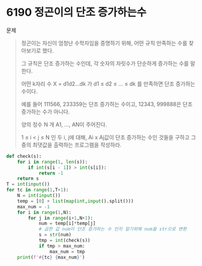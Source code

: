 # 6190 정곤이의 단조 증가하는수

문제

> 정곤이는 자신이 엄청난 수학자임을 증명하기 위해, 어떤 규칙 만족하는 수를 찾아보기로 했다.
>
> 그 규칙은 단조 증가하는 수인데, 각 숫자의 자릿수가 단순하게 증가하는 수를 말한다.
>
> 어떤 k자리 수 X = d1d2…dk 가 d1 ≤ d2 ≤ … ≤ dk 를 만족하면 단조 증가하는 수이다.
>
> 예를 들어 111566, 233359는 단조 증가하는 수이고, 12343, 999888은 단조 증가하는 수가 아니다.
>
> 양의 정수 N 개 A1, …, AN이 주어진다.
>
>  1 ≤ i < j ≤ N 인 두 i, j에 대해, Ai x Aj값이 단조 증가하는 수인 것들을 구하고 그 중의 최댓값을 출력하는 프로그램을 작성하라.

```python
def check(s):
    for i in range(1, len(s)):
        if int(s[i - 1]) > int(s[i]):
            return -1
    return s
T = int(input())
for tc in range(1,T+1):
    N = int(input())
    temp = [0] + list(map(int,input().split()))
    max_num = -1
    for i in range(1,N):
        for j in range(i+1,N+1):
            num = temp[i]*temp[j]
            # 곱한 값 num이 단조 증가하는 수 인지 알기위해 num을 str으로 변환
            s = str(num)
            tmp = int(check(s))
            if tmp > max_num:
                max_num = tmp
    print(f'#{tc} {max_num}')
```

